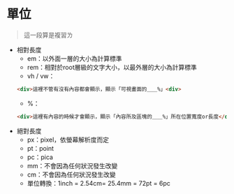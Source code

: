 # 單位

> 這一段算是複習ㄌ
* 相對長度
  * em：以外面一層的大小為計算標準
  * rem：相對於root層級的文字大小，以最外層的大小為計算標準
  * vh / vw：
  ``` html
  <div>這裡不管有沒有內容都會顯示，顯示「可視畫面的＿＿%」<div>
  ```
  * %：
  ```html
  <div>這裡有內容的時候才會顯示，顯示「內容所及區塊的＿＿%」所在位置寬度or長度</div>
  ```
* 絕對長度
  * px：pixel，依螢幕解析度而定
  * pt：point
  * pc：pica
  * mm：不會因為任何狀況發生改變
  * cm：不會因為任何狀況發生改變
  * 單位轉換：1inch = 2.54cm= 25.4mm = 72pt = 6pc